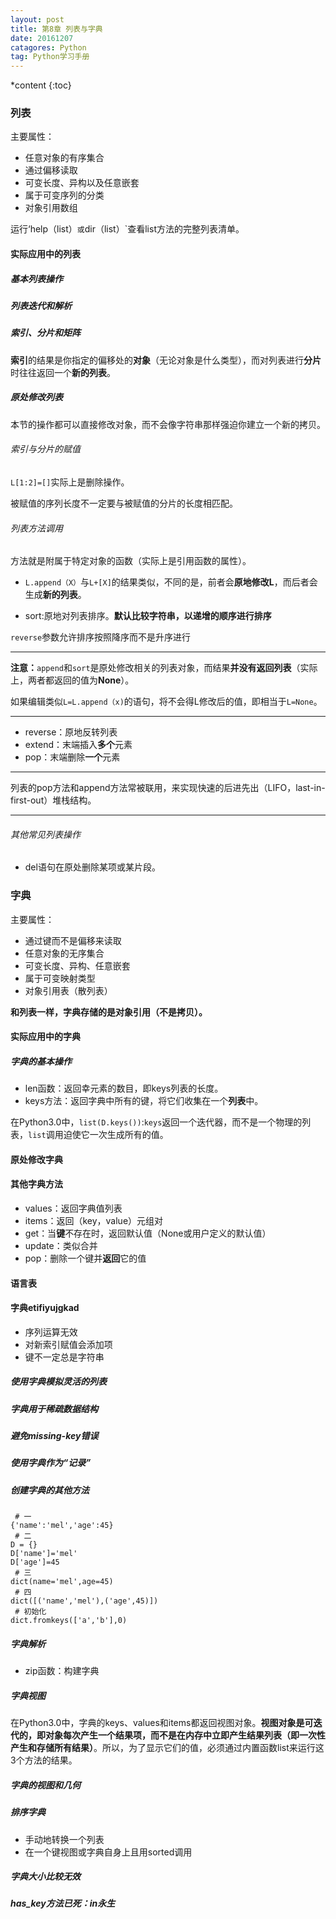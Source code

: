 ```yaml
---
layout: post
title: 第8章 列表与字典
date: 20161207
catagores: Python
tag: Python学习手册
---
```


*content
{:toc}


### 列表

主要属性：
- 任意对象的有序集合
- 通过偏移读取
- 可变长度、异构以及任意嵌套
- 属于可变序列的分类
- 对象引用数组

运行‘help（list）`或`dir（list）`查看list方法的完整列表清单。

#### 实际应用中的列表

##### 基本列表操作

##### 列表迭代和解析

##### 索引、分片和矩阵

**索引**的结果是你指定的偏移处的**对象**（无论对象是什么类型），而对列表进行**分片**时往往返回一个**新的列表**。

##### 原处修改列表

本节的操作都可以直接修改对象，而不会像字符串那样强迫你建立一个新的拷贝。

###### 索引与分片的赋值

`L[1:2]=[]`实际上是删除操作。  

被赋值的序列长度不一定要与被赋值的分片的长度相匹配。

###### 列表方法调用

方法就是附属于特定对象的函数（实际上是引用函数的属性）。

- `L.append（X）`与`L+[X]`的结果类似，不同的是，前者会**原地修改L**，而后者会生成**新的列表**。

- sort:原地对列表排序。**默认比较字符串，以递增的顺序进行排序**

`reverse`参数允许排序按照降序而不是升序进行

***
**注意：**`append`和`sort`是原处修改相关的列表对象，而结果**并没有返回列表**（实际上，两者都返回的值为**None**）。

如果编辑类似`L=L.append（x)`的语句，将不会得L修改后的值，即相当于`L=None`。
***
- reverse：原地反转列表
- extend：末端插入**多个**元素
- pop：末端删除**一个**元素
***
列表的pop方法和append方法常被联用，来实现快速的后进先出（LIFO，last-in-first-out）堆栈结构。
***

###### 其他常见列表操作 

- del语句在原处删除某项或某片段。

### 字典

主要属性：
- 通过键而不是偏移来读取
- 任意对象的无序集合
- 可变长度、异构、任意嵌套
- 属于可变映射类型
- 对象引用表（散列表）

**和列表一样，字典存储的是对象引用（不是拷贝）。**

#### 实际应用中的字典

##### 字典的基本操作

- len函数：返回幸元素的数目，即keys列表的长度。
- keys方法：返回字典中所有的键，将它们收集在一个**列表**中。

在Python3.0中，`list(D.keys())`:`keys`返回一个迭代器，而不是一个物理的列表，`list`调用迫使它一次生成所有的值。

#### 原处修改字典

#### 其他字典方法

- values：返回字典值列表
- items：返回（key，value）元组对
- get：当**键**不存在时，返回默认值（None或用户定义的默认值）
- update：类似合并
- pop：删除一个键并**返回**它的值

#### 语言表

#### 字典etifiyujgkad

- 序列运算无效
- 对新索引赋值会添加项
- 键不一定总是字符串

##### 使用字典模拟灵活的列表

##### 字典用于稀疏数据结构

##### 避免missing-key错误

##### 使用字典作为“记录”

##### 创建字典的其他方法

```
 # 一
{'name':'mel','age':45}
 # 二
D = {}
D['name']='mel'
D['age']=45
 # 三
dict(name='mel',age=45)
 # 四
dict([('name','mel'),('age',45)])
 # 初始化
dict.fromkeys(['a','b'],0)
```

##### 字典解析

- zip函数：构建字典

##### 字典视图

在Python3.0中，字典的keys、values和items都返回视图对象。**视图对象是可迭代的，即对象每次产生一个结果项，而不是在内存中立即产生结果列表（即一次性产生和存储所有结果）**。所以，为了显示它们的值，必须通过内置函数list来运行这3个方法的结果。

##### 字典的视图和几何

##### 排序字典

- 手动地转换一个列表
- 在一个键视图或字典自身上且用sorted调用

##### 字典大小比较无效

##### has_key方法已死：in永生


